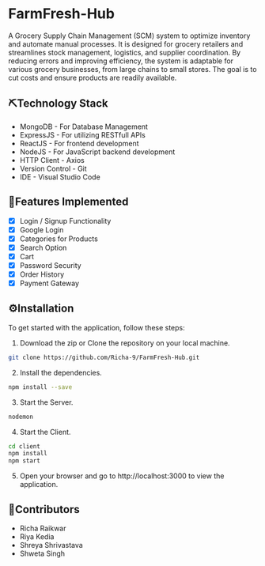# FarmFresh-Hub

A Grocery Supply Chain Management (SCM) system to optimize inventory and automate manual processes. It is designed for grocery retailers and streamlines stock management, logistics, and supplier coordination. By reducing errors and improving efficiency, the system is adaptable for various grocery businesses, from large chains to small stores. The goal is to cut costs and ensure products are readily available.

## ⛏️Technology Stack
* MongoDB - For Database Management
* ExpressJS - For utilizing RESTfull APIs
* ReactJS - For frontend development
* NodeJS - For JavaScript backend development
* HTTP Client - Axios
* Version Control - Git
* IDE - Visual Studio Code

## 🚀Features Implemented
- [x] Login / Signup Functionality 
- [x] Google Login
- [x] Categories for Products
- [x] Search Option
- [x] Cart
- [x] Password Security
- [x] Order History
- [x] Payment Gateway

## ⚙️Installation
To get started with the application, follow these steps:

1. Download the zip or Clone the repository on your local machine.
```sh
git clone https://github.com/Richa-9/FarmFresh-Hub.git
```
2. Install the dependencies.
```sh
npm install --save
```
3. Start the Server.
```sh
nodemon
```
4. Start the Client.
```sh
cd client
npm install
npm start
```
5. Open your browser and go to http://localhost:3000 to view the application.

## 🙌Contributors
- Richa Raikwar
- Riya Kedia
- Shreya Shrivastava
- Shweta Singh
